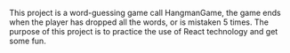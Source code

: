 This project is a word-guessing game call HangmanGame, the game ends when the player has dropped all the words, or is mistaken 5 times.
The purpose of this project is to practice the use of React technology and get some fun.
